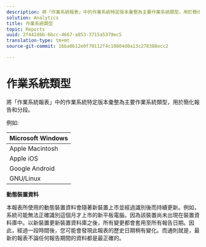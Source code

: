 ```yaml
---
description: 將「作業系統報表」中的作業系統特定版本彙整為主要作業系統類型，用於簡化報告和分段。
solution: Analytics
title: 作業系統類型
topic: Reports
uuid: 2f442d6b-6bcc-4667-a853-3715a5379ec5
translation-type: tm+mt
source-git-commit: 16ba0b12e0f70112f4c10804d0a13c278388ecc2

---
```



# 作業系統類型

將「作業系統報表」中的作業系統特定版本彙整為主要作業系統類型，用於簡化報告和分段。

例如:

| Microsoft Windows |
|---|
| Apple Macintosh |
| Apple iOS |
| Google Android |
| GNU/Linux |

**動態裝置資料**

本報表所使用的動態裝置資料會隨著新裝置上市並經過識別後而持續更新。例如，系統可能無法正確識別這個月才上市的新平板電腦，因為該裝置尚未出現在裝置資料庫中。以新裝置更新裝置資料庫之後，所有變更都會套用至所有報告日期。因此，經過一段時間後，您可能會發現此報表的歷史日期稍有變化。而通則就是，最新的報表不論任何報告期間的資料都是最正確的。
